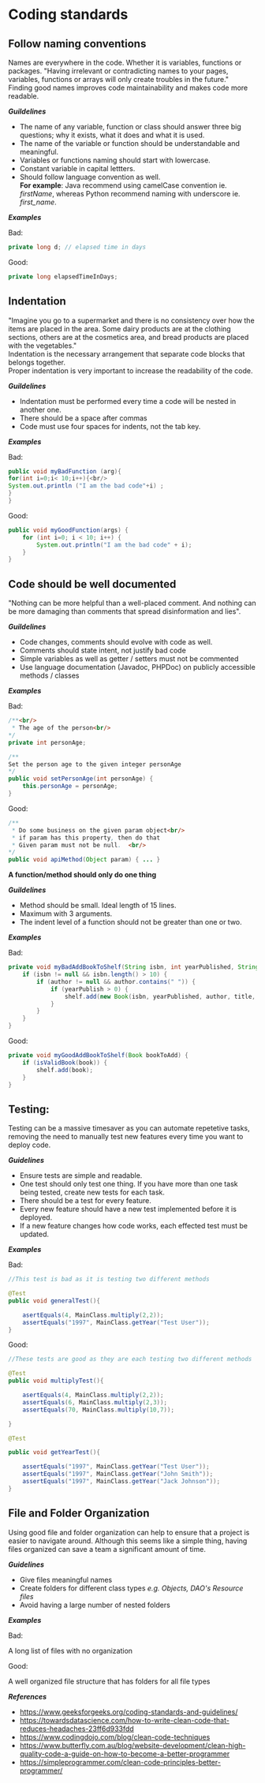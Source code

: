 # Coding standards

## Follow naming conventions  
Names are everywhere in the code. Whether it is variables, functions or packages. "Having irrelevant or contradicting names to your pages, variables, functions or arrays will only create troubles in the future."<br/>
Finding good names improves code maintainability and makes code more readable.



***Guildelines***
- The name of any variable, function or class should answer three big questions; why it exists, what it does and what it is used.
- The name of the variable or function should be understandable and meaningful. 
- Variables or functions naming should start with lowercase.
- Constant variable in capital lettters.
- Should follow language convention as well.<br/>
<b>For example</b>: Java recommend using camelCase convention ie. *firstName*, whereas Python recommend naming with underscore ie. *first_name*.

***Examples***

Bad:

```java
private long d; // elapsed time in days
```

Good: 

```java
private long elapsedTimeInDays;
```

## Indentation  
"Imagine you go to a supermarket and there is no consistency over how the items are placed in the area. Some dairy products are at the clothing sections, others are at the cosmetics area, and bread products are placed with the vegetables."<br/> Indentation is the necessary arrangement that separate code blocks that belongs together.<br/>
Proper indentation is very important to increase the readability of the code.

***Guildelines***

- Indentation must be performed every time a code will be nested in another one.
- There should be a space after commas<br/>
- Code must use four spaces for indents, not the tab key.

***Examples***

Bad:

```java
public void myBadFunction (arg){
for(int i=0;i< 10;i++){<br/>
System.out.println ("I am the bad code"+i) ;   
}    
}
```

Good:

```java
public void myGoodFunction(args) {
    for (int i=0; i < 10; i++) {
        System.out.println("I am the bad code" + i);  
    }   
}
```

## Code should be well documented  
"Nothing can be more helpful than a well-placed comment. And nothing can be more damaging than comments that spread disinformation and lies".<br/>

***Guildelines***  
- Code changes, comments should evolve with code as well.
- Comments should state intent, not justify bad code
- Simple variables as well as getter / setters must not be commented
- Use language documentation (Javadoc, PHPDoc) on publicly accessible methods / classes

***Examples***  


Bad:

```java
/**<br/>
 * The age of the person<br/>
*/
private int personAge;

/**  
Set the person age to the given integer personAge  
*/  
public void setPersonAge(int personAge) {  
    this.personAge = personAge;   
}
```

Good:

```java
/**
 * Do some business on the given param object<br/>
 * if param has this property, then do that
 * Given param must not be null.  <br/>
*/
public void apiMethod(Object param) { ... }
```

**A function/method should only do one thing**

***Guildelines***
- Method should be small. Ideal length of 15 lines.
- Maximum with 3 arguments.
- The indent level of a function should not be greater than one or two.

***Examples***  

Bad:  
```java
private void myBadAddBookToShelf(String isbn, int yearPublished, String author, String title, String summary) {
    if (isbn != null && isbn.length() > 10) {
        if (author != null && author.contains(" ")) {
            if (yearPublish > 0) {
                shelf.add(new Book(isbn, yearPublished, author, title, summary));
            }
        }
    }
}
```

Good:  
```java
private void myGoodAddBookToShelf(Book bookToAdd) {
    if (isValidBook(book)) {
        shelf.add(book);
    }
}
```  

## Testing:

Testing can be a massive timesaver as you can automate repetetive tasks, removing the need to manually test new features every time you want to deploy code. 

***Guidelines***

*	Ensure tests are simple and readable.
*   One test should only test one thing. If you have more than one task being tested, create new tests for each task.
*	There should be a test for every feature.
*	Every new feature should have a new test implemented before it is deployed.
*	If a new feature changes how code works, each effected test must be updated.

***Examples***

Bad:

```java
//This test is bad as it is testing two different methods

@Test
public void generalTest(){

    asertEquals(4, MainClass.multiply(2,2));
    assertEquals("1997", MainClass.getYear("Test User"));
}
```

Good:
```java
//These tests are good as they are each testing two different methods

@Test
public void multiplyTest(){

    asertEquals(4, MainClass.multiply(2,2));
    assertEquals(6, MainClass.multiply(2,3));
    assertEquals(70, MainClass.multiply(10,7));

}

@Test

public void getYearTest(){

    assertEquals("1997", MainClass.getYear("Test User"));
    assertEquals("1997", MainClass.getYear("John Smith"));
    assertEquals("1997", MainClass.getYear("Jack Johnson"));
}
```
## File and Folder Organization
Using good file and folder organization can help to ensure that a project is easier to navigate around. Although this seems like a simple thing, having files organized can save a team a significant amount of time.

***Guidelines***

* Give files meaningful names
* Create folders for different class types *e.g. Objects, DAO's Resource files*
* Avoid having a large number of nested folders

***Examples***

Bad:

A long list of files with no organization

Good:

A well organized file structure that has folders for all file types


***References***  
- https://www.geeksforgeeks.org/coding-standards-and-guidelines/
- https://towardsdatascience.com/how-to-write-clean-code-that-reduces-headaches-23ff6d933fdd
- https://www.codingdojo.com/blog/clean-code-techniques
- https://www.butterfly.com.au/blog/website-development/clean-high-quality-code-a-guide-on-how-to-become-a-better-programmer
- https://simpleprogrammer.com/clean-code-principles-better-programmer/
